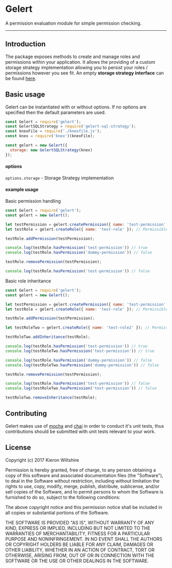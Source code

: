 # Gelert

A permission evaluation module for simple permission checking.

---

## Introduction

The package exposes methods to create and manage roles and permissions within your application.
It allows the providing of a custom storage strategy implementation allowing you to persist your
roles / permissions however you see fit. An empty **storage strategy interface** can be found [here](https://github.com/KieronWiltshire/node-gelert/wiki/Empty-Strategy).

## Basic usage

Gelert can be instantiated with or without options. If no options are specified then
the default parameters are used.

```JavaScript
const Gelert = require('gelert');
const GelertSQLStrategy = require('gelert-sql-strategy');
const knexFile = require('./knexfile.js');
const knex = require('knex')(knexFile);

const gelert = new Gelert({
  storage: new GelertSQLStrategy(knex)
});
```

#### options

`options.storage` - Storage Strategy implementation

#### example usage

Basic permission handling

```JavaScript
const Gelert = require('gelert');
const gelert = new Gelert();

let testPermission = gelert.createPermission({ name: 'test-permission' }); // Permissions require a name. These should be unique.
let testRole = gelert.createRole({ name: 'test-role' }); // Permissibles such as roles require a name. These should be unique.

testRole.addPermission(testPermission);

console.log(testRole.hasPermission('test-permission')) // true
console.log(testRole.hasPermission('dummy-permission')) // false

testRole.removePermission(testPermission);

console.log(testRole.hasPermission('test-permission')) // false
```

Basic role inheritance

```JavaScript
const Gelert = require('gelert');
const gelert = new Gelert();

let testPermission = gelert.createPermission({ name: 'test-permission' }); // Permissions require a name. These should be unique.
let testRole = gelert.createRole({ name: 'test-role' }); // Permissibles such as roles require a name. These should be unique.

testRole.addPermission(testPermission);

let testRoleTwo = gelert.createRole({ name: 'test-role2' }); // Permissibles such as roles require a name. These should be unique.

testRoleTwo.addInheritance(testRole);

console.log(testRole.hasPermission('test-permission')) // true
console.log(testRoleTwo.hasPermission('test-permission')) // true

console.log(testRole.hasPermission('dummy-permission')) // false
console.log(testRoleTwo.hasPermission('dummy-permission')) // false

testRole.removePermission(testPermission);

console.log(testRole.hasPermission('test-permission')) // false
console.log(testRoleTwo.hasPermission('test-permission')) // false

testRoleTwo.removeInheritance(testRole);
```

## Contributing

Gelert makes use of [mocha]() and [chai]() in order to conduct it's unit tests, thus contributions
should be submitted with unit tests relevant to your work.

## License

Copyright (c) 2017 Kieron Wiltshire

Permission is hereby granted, free of charge, to any person obtaining a copy
of this software and associated documentation files (the "Software"), to deal
in the Software without restriction, including without limitation the rights
to use, copy, modify, merge, publish, distribute, sublicense, and/or sell
copies of the Software, and to permit persons to whom the Software is
furnished to do so, subject to the following conditions:

The above copyright notice and this permission notice shall be included in all
copies or substantial portions of the Software.

THE SOFTWARE IS PROVIDED "AS IS", WITHOUT WARRANTY OF ANY KIND, EXPRESS OR
IMPLIED, INCLUDING BUT NOT LIMITED TO THE WARRANTIES OF MERCHANTABILITY,
FITNESS FOR A PARTICULAR PURPOSE AND NONINFRINGEMENT. IN NO EVENT SHALL THE
AUTHORS OR COPYRIGHT HOLDERS BE LIABLE FOR ANY CLAIM, DAMAGES OR OTHER
LIABILITY, WHETHER IN AN ACTION OF CONTRACT, TORT OR OTHERWISE, ARISING FROM,
OUT OF OR IN CONNECTION WITH THE SOFTWARE OR THE USE OR OTHER DEALINGS IN THE
SOFTWARE.
